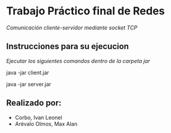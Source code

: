 # Trabajo Práctico final de Redes
_Comunicación cliente-servidor mediante socket TCP_

## Instrucciones para su ejecucion
_Ejecutar los siguientes comandos dentro de la carpeta jar_

java -jar client.jar

java -jar server.jar

## Realizado por:
* Corbo, Ivan Leonel 
* Arévalo Olmos, Max Alan
